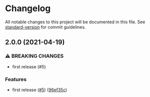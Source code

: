 # Changelog

All notable changes to this project will be documented in this file. See [standard-version](https://github.com/conventional-changelog/standard-version) for commit guidelines.

## 2.0.0 (2021-04-19)


### ⚠ BREAKING CHANGES

* first release (#5)

### Features

* first release ([#5](https://github.com/my-poc-sandbox/eslint-config-poc/issues/5)) ([96ef35c](https://github.com/my-poc-sandbox/eslint-config-poc/commit/96ef35c8738e17c426e449ce99b799c3e3baf916))
